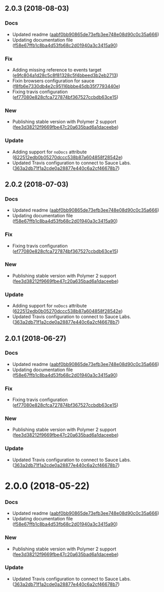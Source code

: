 <a name="2.0.3"></a>
## 2.0.3 (2018-08-03)


### Docs

* Updated readme ([aabf0bb90865de73efb3ee748e08d90c0c35a666](https://github.com/advanced-rest-client/api-request-panel/commit/aabf0bb90865de73efb3ee748e08d90c0c35a666))
* Updating documentation file ([f58e67ffb1c8ba4d53fb68c2d01940a3c3415a90](https://github.com/advanced-rest-client/api-request-panel/commit/f58e67ffb1c8ba4d53fb68c2d01940a3c3415a90))

### Fix

* Adding missing reference to events target ([e9fc804a1d28c5c8f81328c5f4bbeed3b2eb2713](https://github.com/advanced-rest-client/api-request-panel/commit/e9fc804a1d28c5c8f81328c5f4bbeed3b2eb2713))
* Fixin browsers configuration for sauce ([f8fb6e7330db4e2c95116bbbe45db35f7793440e](https://github.com/advanced-rest-client/api-request-panel/commit/f8fb6e7330db4e2c95116bbbe45db35f7793440e))
* Fixing travis configuration ([ef77080e828cfca727874bf367527ccbdb63ce15](https://github.com/advanced-rest-client/api-request-panel/commit/ef77080e828cfca727874bf367527ccbdb63ce15))

### New

* Publishing stable version with Polymer 2 support ([fee3d38212f9669fbe47c20a635bad6a1daceebe](https://github.com/advanced-rest-client/api-request-panel/commit/fee3d38212f9669fbe47c20a635bad6a1daceebe))

### Update

* Adding support for `noDocs` attribute ([622512edb0b05270dccc538b87a604858f28542e](https://github.com/advanced-rest-client/api-request-panel/commit/622512edb0b05270dccc538b87a604858f28542e))
* Updated Travis configuration to connect to Sauce Labs. ([363a2db71f1a2cde0a28877e440c6a2cf46678b7](https://github.com/advanced-rest-client/api-request-panel/commit/363a2db71f1a2cde0a28877e440c6a2cf46678b7))



<a name="2.0.2"></a>
## 2.0.2 (2018-07-03)


### Docs

* Updated readme ([aabf0bb90865de73efb3ee748e08d90c0c35a666](https://github.com/advanced-rest-client/api-request-panel/commit/aabf0bb90865de73efb3ee748e08d90c0c35a666))
* Updating documentation file ([f58e67ffb1c8ba4d53fb68c2d01940a3c3415a90](https://github.com/advanced-rest-client/api-request-panel/commit/f58e67ffb1c8ba4d53fb68c2d01940a3c3415a90))

### Fix

* Fixing travis configuration ([ef77080e828cfca727874bf367527ccbdb63ce15](https://github.com/advanced-rest-client/api-request-panel/commit/ef77080e828cfca727874bf367527ccbdb63ce15))

### New

* Publishing stable version with Polymer 2 support ([fee3d38212f9669fbe47c20a635bad6a1daceebe](https://github.com/advanced-rest-client/api-request-panel/commit/fee3d38212f9669fbe47c20a635bad6a1daceebe))

### Update

* Adding support for `noDocs` attribute ([622512edb0b05270dccc538b87a604858f28542e](https://github.com/advanced-rest-client/api-request-panel/commit/622512edb0b05270dccc538b87a604858f28542e))
* Updated Travis configuration to connect to Sauce Labs. ([363a2db71f1a2cde0a28877e440c6a2cf46678b7](https://github.com/advanced-rest-client/api-request-panel/commit/363a2db71f1a2cde0a28877e440c6a2cf46678b7))



<a name="2.0.1"></a>
## 2.0.1 (2018-06-27)


### Docs

* Updated readme ([aabf0bb90865de73efb3ee748e08d90c0c35a666](https://github.com/advanced-rest-client/api-request-panel/commit/aabf0bb90865de73efb3ee748e08d90c0c35a666))
* Updating documentation file ([f58e67ffb1c8ba4d53fb68c2d01940a3c3415a90](https://github.com/advanced-rest-client/api-request-panel/commit/f58e67ffb1c8ba4d53fb68c2d01940a3c3415a90))

### Fix

* Fixing travis configuration ([ef77080e828cfca727874bf367527ccbdb63ce15](https://github.com/advanced-rest-client/api-request-panel/commit/ef77080e828cfca727874bf367527ccbdb63ce15))

### New

* Publishing stable version with Polymer 2 support ([fee3d38212f9669fbe47c20a635bad6a1daceebe](https://github.com/advanced-rest-client/api-request-panel/commit/fee3d38212f9669fbe47c20a635bad6a1daceebe))

### Update

* Updated Travis configuration to connect to Sauce Labs. ([363a2db71f1a2cde0a28877e440c6a2cf46678b7](https://github.com/advanced-rest-client/api-request-panel/commit/363a2db71f1a2cde0a28877e440c6a2cf46678b7))



<a name="2.0.0"></a>
# 2.0.0 (2018-05-22)


### Docs

* Updated readme ([aabf0bb90865de73efb3ee748e08d90c0c35a666](https://github.com/advanced-rest-client/api-request-panel/commit/aabf0bb90865de73efb3ee748e08d90c0c35a666))
* Updating documentation file ([f58e67ffb1c8ba4d53fb68c2d01940a3c3415a90](https://github.com/advanced-rest-client/api-request-panel/commit/f58e67ffb1c8ba4d53fb68c2d01940a3c3415a90))

### New

* Publishing stable version with Polymer 2 support ([fee3d38212f9669fbe47c20a635bad6a1daceebe](https://github.com/advanced-rest-client/api-request-panel/commit/fee3d38212f9669fbe47c20a635bad6a1daceebe))

### Update

* Updated Travis configuration to connect to Sauce Labs. ([363a2db71f1a2cde0a28877e440c6a2cf46678b7](https://github.com/advanced-rest-client/api-request-panel/commit/363a2db71f1a2cde0a28877e440c6a2cf46678b7))



